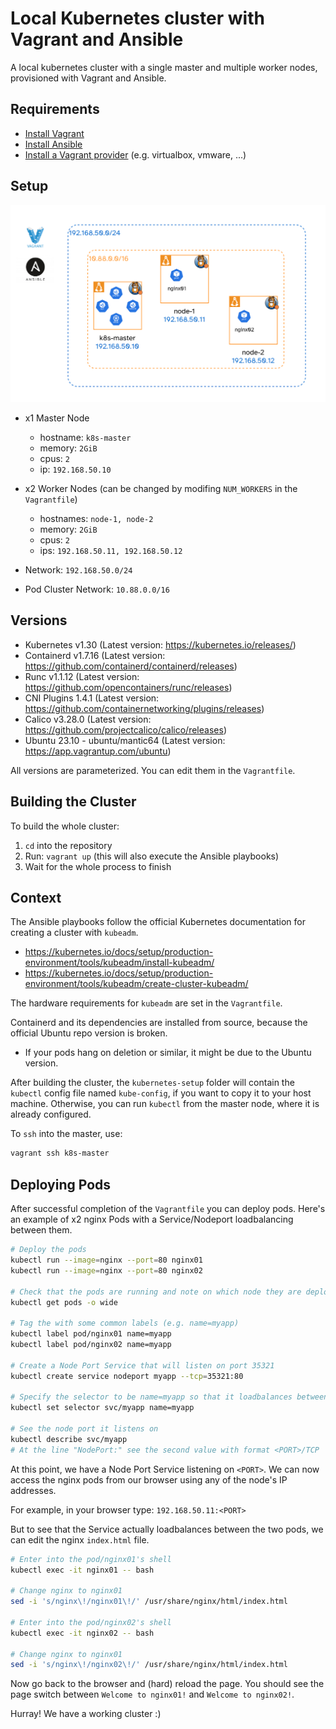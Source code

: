 # Local Kubernetes cluster with Vagrant and Ansible
A local kubernetes cluster with a single master and multiple worker nodes, provisioned with Vagrant and Ansible.


## Requirements
- [Install Vagrant](https://developer.hashicorp.com/vagrant/docs/installation)
- [Install Ansible](https://docs.ansible.com/ansible/latest/installation_guide/intro_installation.html)
- [Install a Vagrant provider](https://developer.hashicorp.com/vagrant/docs/providers) (e.g. virtualbox, vmware, ...)


## Setup

![](setup.png)

- x1 Master Node
  - hostname: `k8s-master`
  - memory: `2GiB`
  - cpus: `2`
  - ip: `192.168.50.10`

- x2 Worker Nodes (can be changed by modifing `NUM_WORKERS` in the `Vagrantfile`)
  - hostnames: `node-1, node-2`
  - memory: `2GiB`
  - cpus: `2`
  - ips: `192.168.50.11, 192.168.50.12`

- Network: `192.168.50.0/24`

- Pod Cluster Network: `10.88.0.0/16`

## Versions

- Kubernetes v1.30 (Latest version: https://kubernetes.io/releases/)
- Containerd v1.7.16 (Latest version: https://github.com/containerd/containerd/releases)
- Runc v1.1.12 (Latest version: https://github.com/opencontainers/runc/releases)
- CNI Plugins 1.4.1 (Latest version: https://github.com/containernetworking/plugins/releases)
- Calico v3.28.0 (Latest version: https://github.com/projectcalico/calico/releases)
- Ubuntu 23.10 - ubuntu/mantic64 (Latest version: https://app.vagrantup.com/ubuntu)

All versions are parameterized. You can edit them in the `Vagrantfile`.


## Building the Cluster

To build the whole cluster:

1. `cd` into the repository
2. Run: `vagrant up` (this will also execute the Ansible playbooks)
3. Wait for the whole process to finish


## Context

The Ansible playbooks follow the official Kubernetes documentation for creating a cluster with `kubeadm`.
- https://kubernetes.io/docs/setup/production-environment/tools/kubeadm/install-kubeadm/
- https://kubernetes.io/docs/setup/production-environment/tools/kubeadm/create-cluster-kubeadm/

The hardware requirements for `kubeadm` are set in the `Vagrantfile`.

Containerd and its dependencies are installed from source, because the official Ubuntu repo version is broken.
- If your pods hang on deletion or similar, it might be due to the Ubuntu version.

After building the cluster, the `kubernetes-setup` folder will contain the `kubectl` config file named `kube-config`, if you want to copy it to your host machine.
Otherwise, you can run `kubectl` from the master node, where it is already configured.

To `ssh` into the master, use:
```bash
vagrant ssh k8s-master
```


## Deploying Pods

After successful completion of the `Vagrantfile` you can deploy pods.
Here's an example of x2 nginx Pods with a Service/Nodeport loadbalancing between them.

```bash
# Deploy the pods
kubectl run --image=nginx --port=80 nginx01
kubectl run --image=nginx --port=80 nginx02

# Check that the pods are running and note on which node they are deployed
kubectl get pods -o wide

# Tag the with some common labels (e.g. name=myapp)
kubectl label pod/nginx01 name=myapp
kubectl label pod/nginx02 name=myapp

# Create a Node Port Service that will listen on port 35321
kubectl create service nodeport myapp --tcp=35321:80

# Specify the selector to be name=myapp so that it loadbalances between the nginx pods
kubectl set selector svc/myapp name=myapp

# See the node port it listens on
kubectl describe svc/myapp
# At the line "NodePort:" see the second value with format <PORT>/TCP
```

At this point, we have a Node Port Service listening on `<PORT>`.
We can now access the nginx pods from our browser using any of the node's IP addresses.

For example, in your browser type: `192.168.50.11:<PORT>`

But to see that the Service actually loadbalances between the two pods, we can edit the nginx `index.html` file.

```bash
# Enter into the pod/nginx01's shell
kubectl exec -it nginx01 -- bash

# Change nginx to nginx01
sed -i 's/nginx\!/nginx01\!/' /usr/share/nginx/html/index.html

# Enter into the pod/nginx02's shell
kubectl exec -it nginx02 -- bash

# Change nginx to nginx01
sed -i 's/nginx\!/nginx02\!/' /usr/share/nginx/html/index.html
```

Now go back to the browser and (hard) reload the page.
You should see the page switch between `Welcome to nginx01!` and `Welcome to nginx02!`.

Hurray! We have a working cluster :)
